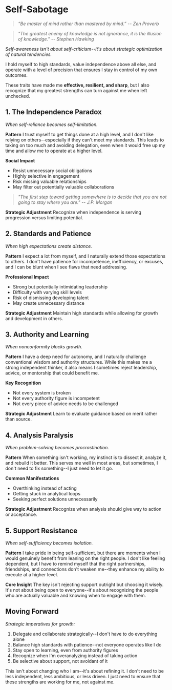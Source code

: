 # Self-Sabotage

> *“Be master of mind rather than mastered by mind.” -- Zen Proverb*

> *"The greatest enemy of knowledge is not ignorance, it is the illusion of knowledge." -- Stephen Hawking*

*Self-awareness isn't about self-criticism--it's about strategic optimization of natural tendencies.*

I hold myself to high standards, value independence above all else, and operate with a level of precision that ensures I stay in control of my own outcomes.

These traits have made me **effective, resilient, and sharp**, but I also recognize that my greatest strengths can turn against me when left unchecked.

## 1. The Independence Paradox

*When self-reliance becomes self-limitation.*

**Pattern**
I trust myself to get things done at a high level, and I don't like relying on others--especially if they can't meet my standards. This leads to taking on too much and avoiding delegation, even when it would free up my time and allow me to operate at a higher level.

**Social Impact**
- Resist unnecessary social obligations
- Highly selective in engagement
- Risk missing valuable relationships
- May filter out potentially valuable collaborations

> *"The first step toward getting somewhere is to decide that you are not going to stay where you are." -- J.P. Morgan*

**Strategic Adjustment**
Recognize when independence is serving progression versus limiting potential.

## 2. Standards and Patience

*When high expectations create distance.*

**Pattern**
I expect a lot from myself, and I naturally extend those expectations to others. I don't have patience for incompetence, inefficiency, or excuses, and I can be blunt when I see flaws that need addressing.

**Professional Impact**
- Strong but potentially intimidating leadership
- Difficulty with varying skill levels
- Risk of dismissing developing talent
- May create unnecessary distance

**Strategic Adjustment**
Maintain high standards while allowing for growth and development in others.

## 3. Authority and Learning

*When nonconformity blocks growth.*

**Pattern**
I have a deep need for autonomy, and I naturally challenge conventional wisdom and authority structures. While this makes me a strong independent thinker, it also means I sometimes reject leadership, advice, or mentorship that could benefit me.

**Key Recognition**
- Not every system is broken
- Not every authority figure is incompetent
- Not every piece of advice needs to be challenged

**Strategic Adjustment**
Learn to evaluate guidance based on merit rather than source.

## 4. Analysis Paralysis

*When problem-solving becomes procrastination.*

**Pattern**
When something isn't working, my instinct is to dissect it, analyze it, and rebuild it better. This serves me well in most areas, but sometimes, I don't need to fix something--I just need to let it go.

**Common Manifestations**
- Overthinking instead of acting
- Getting stuck in analytical loops
- Seeking perfect solutions unnecessarily

**Strategic Adjustment**
Recognize when analysis should give way to action or acceptance.

## 5. Support Resistance

*When self-sufficiency becomes isolation.*

**Pattern**
I take pride in being self-sufficient, but there are moments when I would genuinely benefit from leaning on the right people. I don't like feeling dependent, but I have to remind myself that the right partnerships, friendships, and connections don't weaken me--they enhance my ability to execute at a higher level.

**Core Insight**
The key isn't rejecting support outright but choosing it wisely. It's not about being open to everyone--it's about recognizing the people who are actually valuable and knowing when to engage with them.

## Moving Forward

*Strategic imperatives for growth:*

1. Delegate and collaborate strategically--I don't have to do everything alone
2. Balance high standards with patience--not everyone operates like I do
3. Stay open to learning, even from authority figures
4. Recognize when I'm overanalyzing instead of taking action
5. Be selective about support, not avoidant of it

This isn't about changing who I am--it's about refining it. I don't need to be less independent, less ambitious, or less driven. I just need to ensure that these strengths are working for me, not against me.